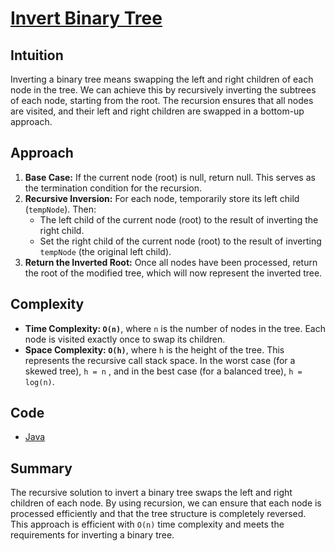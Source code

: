 # [Invert Binary Tree](https://leetcode.com/problems/invert-binary-tree/description/)

## Intuition

Inverting a binary tree means swapping the left and right children of each node in the tree. We can achieve this by
recursively inverting the subtrees of each node, starting from the root. The recursion ensures that all nodes are
visited, and their left and right children are swapped in a bottom-up approach.

## Approach

1. **Base Case:** If the current node (root) is null, return null. This serves as the termination condition for the
   recursion.
2. **Recursive Inversion:** For each node, temporarily store its left child (`tempNode`). Then:
    - The left child of the current node (root) to the result of inverting the right child.
    - Set the right child of the current node (root) to the result of inverting `tempNode` (the original left child).
3. **Return the Inverted Root:** Once all nodes have been processed, return the root of the modified tree, which will
   now represent the inverted tree.

## Complexity

- **Time Complexity: `O(n)`**, where `n` is the number of nodes in the tree. Each node is visited exactly once to swap
  its children.
- **Space Complexity: `O(h)`**, where `h` is the height of the tree. This represents the recursive call stack space. In
  the worst case (for a skewed tree),  `h = n` , and in the best case (for a balanced tree),  `h = log(n)`.

## Code

- [Java](../src/main/java/io/dksifoua/leetcode/invertbinarytree/Solution.java)

## Summary

The recursive solution to invert a binary tree swaps the left and right children of each node. By using recursion, we
can ensure that each node is processed efficiently and that the tree structure is completely reversed. This approach is
efficient with `O(n)` time complexity and meets the requirements for inverting a binary tree.